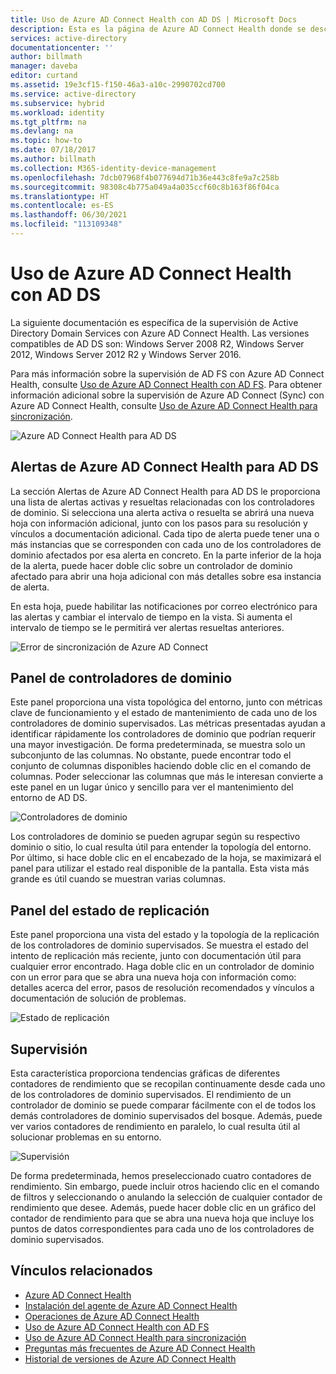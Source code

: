 ```yaml
---
title: Uso de Azure AD Connect Health con AD DS | Microsoft Docs
description: Esta es la página de Azure AD Connect Health donde se describe cómo supervisar la sincronización de AD DS.
services: active-directory
documentationcenter: ''
author: billmath
manager: daveba
editor: curtand
ms.assetid: 19e3cf15-f150-46a3-a10c-2990702cd700
ms.service: active-directory
ms.subservice: hybrid
ms.workload: identity
ms.tgt_pltfrm: na
ms.devlang: na
ms.topic: how-to
ms.date: 07/18/2017
ms.author: billmath
ms.collection: M365-identity-device-management
ms.openlocfilehash: 7dcb07968f4b077694d71b36e443c8fe9a7c258b
ms.sourcegitcommit: 98308c4b775a049a4a035ccf60c8b163f86f04ca
ms.translationtype: HT
ms.contentlocale: es-ES
ms.lasthandoff: 06/30/2021
ms.locfileid: "113109348"
---
```

# <a name="using-azure-ad-connect-health-with-ad-ds"></a>Uso de Azure AD Connect Health con AD DS
La siguiente documentación es específica de la supervisión de Active Directory Domain Services con Azure AD Connect Health. Las versiones compatibles de AD DS son: Windows Server 2008 R2, Windows Server 2012, Windows Server 2012 R2 y Windows Server 2016.

Para más información sobre la supervisión de AD FS con Azure AD Connect Health, consulte [Uso de Azure AD Connect Health con AD FS](how-to-connect-health-adfs.md). Para obtener información adicional sobre la supervisión de Azure AD Connect (Sync) con Azure AD Connect Health, consulte [Uso de Azure AD Connect Health para sincronización](how-to-connect-health-sync.md).

![Azure AD Connect Health para AD DS](./media/how-to-connect-health-adds/domainservicesnapshot.PNG)

## <a name="alerts-for-azure-ad-connect-health-for-ad-ds"></a>Alertas de Azure AD Connect Health para AD DS
La sección Alertas de Azure AD Connect Health para AD DS le proporciona una lista de alertas activas y resueltas relacionadas con los controladores de dominio. Si selecciona una alerta activa o resuelta se abrirá una nueva hoja con información adicional, junto con los pasos para su resolución y vínculos a documentación adicional. Cada tipo de alerta puede tener una o más instancias que se corresponden con cada uno de los controladores de dominio afectados por esa alerta en concreto. En la parte inferior de la hoja de la alerta, puede hacer doble clic sobre un controlador de dominio afectado para abrir una hoja adicional con más detalles sobre esa instancia de alerta.

En esta hoja, puede habilitar las notificaciones por correo electrónico para las alertas y cambiar el intervalo de tiempo en la vista. Si aumenta el intervalo de tiempo se le permitirá ver alertas resueltas anteriores.

![Error de sincronización de Azure AD Connect](./media/how-to-connect-health-adds/aadconnect-health-adds-alerts.png)

## <a name="domain-controllers-dashboard"></a>Panel de controladores de dominio
Este panel proporciona una vista topológica del entorno, junto con métricas clave de funcionamiento y el estado de mantenimiento de cada uno de los controladores de dominio supervisados. Las métricas presentadas ayudan a identificar rápidamente los controladores de dominio que podrían requerir una mayor investigación. De forma predeterminada, se muestra solo un subconjunto de las columnas. No obstante, puede encontrar todo el conjunto de columnas disponibles haciendo doble clic en el comando de columnas. Poder seleccionar las columnas que más le interesan convierte a este panel en un lugar único y sencillo para ver el mantenimiento del entorno de AD DS.

![Controladores de dominio](./media/how-to-connect-health-adds/aadconnect-health-adds-domainsandsites-dashboard.png)

Los controladores de dominio se pueden agrupar según su respectivo dominio o sitio, lo cual resulta útil para entender la topología del entorno. Por último, si hace doble clic en el encabezado de la hoja, se maximizará el panel para utilizar el estado real disponible de la pantalla. Esta vista más grande es útil cuando se muestran varias columnas.

## <a name="replication-status-dashboard"></a>Panel del estado de replicación
Este panel proporciona una vista del estado y la topología de la replicación de los controladores de dominio supervisados. Se muestra el estado del intento de replicación más reciente, junto con documentación útil para cualquier error encontrado. Haga doble clic en un controlador de dominio con un error para que se abra una nueva hoja con información como: detalles acerca del error, pasos de resolución recomendados y vínculos a documentación de solución de problemas.

![Estado de replicación](./media/how-to-connect-health-adds/aadconnect-health-adds-replication.png)

## <a name="monitoring"></a>Supervisión
Esta característica proporciona tendencias gráficas de diferentes contadores de rendimiento que se recopilan continuamente desde cada uno de los controladores de dominio supervisados. El rendimiento de un controlador de dominio se puede comparar fácilmente con el de todos los demás controladores de dominio supervisados del bosque. Además, puede ver varios contadores de rendimiento en paralelo, lo cual resulta útil al solucionar problemas en su entorno.

![Supervisión](./media/how-to-connect-health-adds/aadconnect-health-adds-monitoring.png)

De forma predeterminada, hemos preseleccionado cuatro contadores de rendimiento. Sin embargo, puede incluir otros haciendo clic en el comando de filtros y seleccionando o anulando la selección de cualquier contador de rendimiento que desee. Además, puede hacer doble clic en un gráfico del contador de rendimiento para que se abra una nueva hoja que incluye los puntos de datos correspondientes para cada uno de los controladores de dominio supervisados.

## <a name="related-links"></a>Vínculos relacionados
* [Azure AD Connect Health](./whatis-azure-ad-connect.md)
* [Instalación del agente de Azure AD Connect Health](how-to-connect-health-agent-install.md)
* [Operaciones de Azure AD Connect Health](how-to-connect-health-operations.md)
* [Uso de Azure AD Connect Health con AD FS](how-to-connect-health-adfs.md)
* [Uso de Azure AD Connect Health para sincronización](how-to-connect-health-sync.md)
* [Preguntas más frecuentes de Azure AD Connect Health](reference-connect-health-faq.yml)
* [Historial de versiones de Azure AD Connect Health](reference-connect-health-version-history.md)